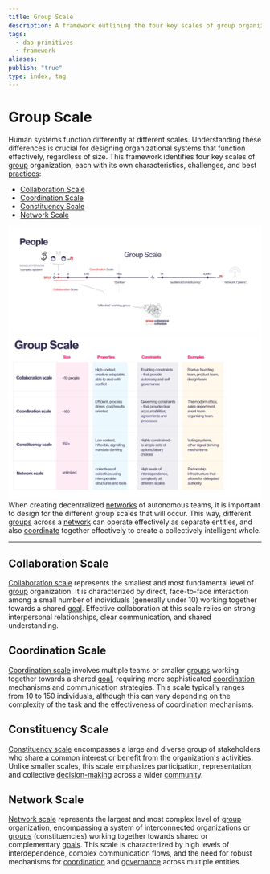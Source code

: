 ```yaml
---
title: Group Scale
description: A framework outlining the four key scales of group organization, tailored for DAO contexts.
tags:
  - dao-primitives
  - framework
aliases: 
publish: "true"
type: index, tag
---
```


# Group Scale

Human systems function differently at different scales. Understanding these differences is crucial for designing organizational systems that function effectively, regardless of size. This framework identifies four key scales of [group](/tags/groups.md) organization, each with its own characteristics, challenges, and best [practices](/tags/practices.md):

- [Collaboration Scale](/artifacts/guides/dao-primitives-framework/group-scale/collaboration-scale.md)
- [Coordination Scale](/artifacts/guides/dao-primitives-framework/group-scale/coordination-scale.md)
- [Constituency Scale](/artifacts/guides/dao-primitives-framework/group-scale/constituency-scale.md)
- [Network Scale](/artifacts/guides/dao-primitives-framework/group-scale/network-scale.md)


![group-scale (2)](attachments/group-scale%20(2).png)
![group-scales](attachments/group-scale.png)
When creating decentralized [networks](/tags/networks.md) of autonomous teams, it is important to design for the different group scales that will occur. This way, different [groups](/tags/groups.md) across a [network](/tags/networks.md) can operate effectively as separate entities, and also [coordinate](/tags/coordination.md) together effectively to create a collectively intelligent whole.

---

## Collaboration Scale

[Collaboration scale](/artifacts/guides/dao-primitives-framework/group-scale/collaboration-scale.md) represents the smallest and most fundamental level of [group](/tags/groups.md) organization. It is characterized by direct, face-to-face interaction among a small number of individuals (generally under 10) working together towards a shared [goal](/tags/purpose.md). Effective collaboration at this scale relies on strong interpersonal relationships, clear communication, and shared understanding.

## Coordination Scale

[Coordination scale](/artifacts/guides/dao-primitives-framework/group-scale/coordination-scale.md) involves multiple teams or smaller [groups](/tags/groups.md) working together towards a shared [goal](/tags/purpose.md), requiring more sophisticated [coordination](/tags/coordination.md) mechanisms and communication strategies. This scale typically ranges from 10 to 150 individuals, although this can vary depending on the complexity of the task and the effectiveness of coordination mechanisms.

## Constituency Scale

[Constituency scale](/artifacts/guides/dao-primitives-framework/group-scale/constituency-scale.md) encompasses a large and diverse group of stakeholders who share a common interest or benefit from the organization's activities. Unlike smaller scales, this scale emphasizes participation, representation, and collective [decision-making](/tags/decisions.md) across a wider [community](/tags/community.md).

## Network Scale

[Network scale](/artifacts/guides/dao-primitives-framework/group-scale/network-scale.md) represents the largest and most complex level of [group](/tags/groups.md) organization, encompassing a system of interconnected organizations or [groups](/tags/groups.md) (constituencies) working together towards shared or complementary [goals](/tags/purpose.md). This scale is characterized by high levels of interdependence, complex communication flows, and the need for robust mechanisms for [coordination](/tags/coordination.md) and [governance](/tags/governance.md) across multiple entities.


